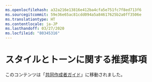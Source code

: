 ```yaml
---
ms.openlocfilehash: a32a216e13816e412ba4cfa5e751fc7f8ed713f6
ms.sourcegitcommit: 59e36e65ac81cdd094a5a84617625b2a0ff3506e
ms.translationtype: HT
ms.contentlocale: ja-JP
ms.lasthandoff: 03/27/2020
ms.locfileid: "80345316"
---
```

# <a name="voice-and-tone-recommendations"></a>スタイルとトーンに関する推奨事項

このコンテンツは「[共同作成者ガイド](https://docs.microsoft.com/contribute/dotnet-voice-tone)」に移動されました。
